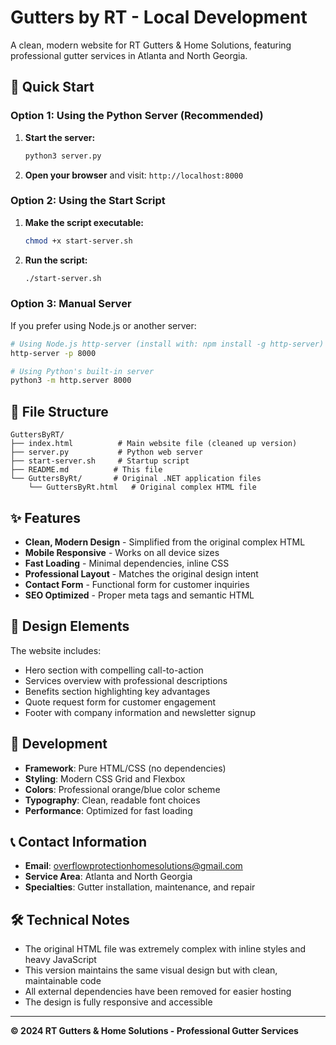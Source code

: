 # Gutters by RT - Local Development

A clean, modern website for RT Gutters & Home Solutions, featuring professional gutter services in Atlanta and North Georgia.

## 🚀 Quick Start

### Option 1: Using the Python Server (Recommended)

1. **Start the server:**
   ```bash
   python3 server.py
   ```
   
2. **Open your browser** and visit: `http://localhost:8000`

### Option 2: Using the Start Script

1. **Make the script executable:**
   ```bash
   chmod +x start-server.sh
   ```

2. **Run the script:**
   ```bash
   ./start-server.sh
   ```

### Option 3: Manual Server

If you prefer using Node.js or another server:

```bash
# Using Node.js http-server (install with: npm install -g http-server)
http-server -p 8000

# Using Python's built-in server
python3 -m http.server 8000
```

## 📁 File Structure

```
GuttersByRT/
├── index.html          # Main website file (cleaned up version)
├── server.py           # Python web server
├── start-server.sh     # Startup script
├── README.md          # This file
└── GuttersByRt/       # Original .NET application files
    └── GuttersByRt.html   # Original complex HTML file
```

## ✨ Features

- **Clean, Modern Design** - Simplified from the original complex HTML
- **Mobile Responsive** - Works on all device sizes
- **Fast Loading** - Minimal dependencies, inline CSS
- **Professional Layout** - Matches the original design intent
- **Contact Form** - Functional form for customer inquiries
- **SEO Optimized** - Proper meta tags and semantic HTML

## 🎨 Design Elements

The website includes:
- Hero section with compelling call-to-action
- Services overview with professional descriptions
- Benefits section highlighting key advantages
- Quote request form for customer engagement
- Footer with company information and newsletter signup

## 🔧 Development

- **Framework**: Pure HTML/CSS (no dependencies)
- **Styling**: Modern CSS Grid and Flexbox
- **Colors**: Professional orange/blue color scheme
- **Typography**: Clean, readable font choices
- **Performance**: Optimized for fast loading

## 📞 Contact Information

- **Email**: overflowprotectionhomesolutions@gmail.com
- **Service Area**: Atlanta and North Georgia
- **Specialties**: Gutter installation, maintenance, and repair

## 🛠️ Technical Notes

- The original HTML file was extremely complex with inline styles and heavy JavaScript
- This version maintains the same visual design but with clean, maintainable code
- All external dependencies have been removed for easier hosting
- The design is fully responsive and accessible

---

**© 2024 RT Gutters & Home Solutions - Professional Gutter Services**
